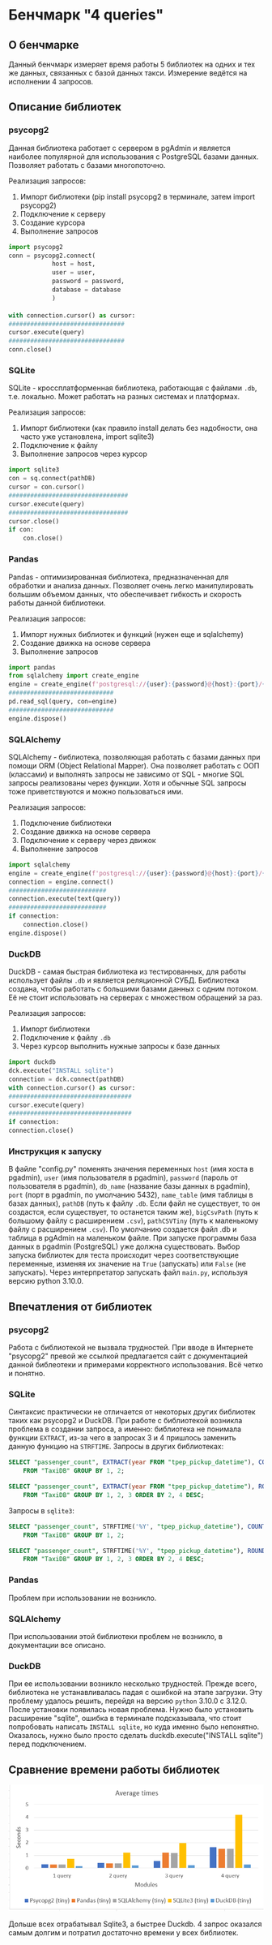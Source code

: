 # Бенчмарк "4 queries" #

## О бенчмарке ##

Данный бенчмарк измеряет время работы 5 библиотек на одних и тех же данных, связанных с базой данных такси. Измерение ведётся на исполнении 4 запросов.

## Описание библиотек ##

### psycopg2 ###
Данная библиотека работает с сервером в pgAdmin и является наиболее популярной для использования с PostgreSQL базами данных. Позволяет работать с базами многопоточно.

Реализация запросов:
  1. Импорт библиотеки (pip install psycopg2 в терминале, затем import psycopg2)
  2. Подключение к серверу
  3. Создание курсора
  4. Выполнение запросов

``` python
import psycopg2
conn = psycopg2.connect(
            host = host, 
            user = user, 
            password = password, 
            database = database
            )

with connection.cursor() as cursor:
################################
cursor.execute(query)
################################
conn.close()
```

### SQLite ###
SQLite - кроссплатформенная библиотека, работающая с файлами ``` .db ```, т.е. локально. Может работать на разных системах и платформах.

Реализация запросов:
1. Импорт библиотеки (как правило install делать без надобности, она часто уже установлена, import sqlite3)
2. Подключение к файлу
4. Выполнение запросов через курсор

```python
import sqlite3
con = sq.connect(pathDB)
cursor = con.cursor()
#################################
cursor.execute(query)
#################################
cursor.close()
if con:
    con.close()
```

### Pandas ###
Pandas -  оптимизированная библиотека, предназначенная для обработки и анализа данных. Позволяет очень легко манипулировать большим объемом данных, что обеспечивает гибкость и скорость работы данной библиотеки.

Реализация запросов:
1. Импорт нужных библиотек и функций (нужен еще и sqlalchemy)
2. Создание движка на основе сервера
3. Выполнение запросов

``` python
import pandas
from sqlalchemy import create_engine
engine = create_engine(f'postgresql://{user}:{password}@{host}:{port}/{db_name}')
#############################
pd.read_sql(query, con=engine)
#############################
engine.dispose()
```

### SQLAlchemy ###
SQLAlchemy - библиотека, позволяющая работать с базами данных при помощи ORM (Object Relational Mapper). Она позволяет работать с ООП (классами) и выполнять запросы не зависимо от SQL - многие SQL запросы реализованы через функции. Хотя и обычные SQL запросы тоже приветствуются и можно пользоваться ими.

Реализация запросов:
1. Подключение библиотеки
2. Создание движка на основе сервера
3. Подключение к серверу через движок
4. Выполнение запросов

``` python
import sqlalchemy
engine = create_engine(f'postgresql://{user}:{password}@{host}:{port}/{db_name}')
connection = engine.connect()
###########################
connection.execute(text(query))
###########################
if connection:
    connection.close()
engine.dispose()
```

### DuckDB ###
DuckDB - самая быстрая библиотека из тестированных, для работы использует файлы `.db` и является реляционной СУБД. Библиотека создана, чтобы работать с большими базами данных с одним потоком. Её не стоит использовать на серверах с множеством обращений за раз.

Реализация запросов:
  1. Импорт библиотеки
  2. Подключение к файлу `.db`
  3. Через курсор выполнить нужные запросы к базе данных

``` python
import duckdb
dck.execute("INSTALL sqlite")
connection = dck.connect(pathDB)
with connection.cursor() as cursor:
##################################
cursor.execute(query)
##################################
if connection:
connection.close()
```

### Инструкция к запуску ###

В файле "config.py" поменять значения переменных `host` (имя хоста в pgadmin), `user` (имя пользователя в pgadmin), `password` (пароль от пользователя в pgadmin), `db_name` (название базы данных в pgadmin), `port` (порт в pgadmin, по умолчанию 5432), `name_table` (имя таблицы в базах данных), `pathDB` (путь к файлу `.db`. Если файл не существует, то он создастся, если существует, то останется таким же), `bigCsvPath` (путь к большому файлу с расширением `.csv`), `pathCSVTiny` (путь к маленькому файлу с расширением `.csv`). По умолчанию создается файл .db и таблица в pgAdmin на маленьком файле. При запуске программы база данных в pgadmin (PostgreSQL) уже должна существовать.
Выбор запуска библиотек для теста происходит через соответствующие переменные, изменяя их значение на `True` (запускать) или `False` (не запускать).
Через интерпретатор запускать файл `main.py`, используя версию python 3.10.0.

## Впечатления от библиотек ##

### psycopg2 ###

Работа с библиотекой не вызвала трудностей. При вводе в Интернете "psycopg2" превой же ссылкой предлагается сайт с документацией данной библеотеки и примерами корректного использования. Всё четко и понятно.

### SQLite ###

Синтаксис практически не отличается от некоторых других библиотек таких как psycopg2 и DuckDB. При работе с библиотекой возникла проблема в создании запроса, а именно: библиотека не понимала функции `EXTRACT`, из-за чего в запросах 3 и 4 пришлось заменить данную функцию на `STRFTIME`. Запросы в других библиотеках:
``` SQL
SELECT "passenger_count", EXTRACT(year FROM "tpep_pickup_datetime"), COUNT(*)
    FROM "TaxiDB" GROUP BY 1, 2;
```
``` SQL 
SELECT "passenger_count", EXTRACT(year FROM "tpep_pickup_datetime"), ROUND("trip_distance"), COUNT(*)
    FROM "TaxiDB" GROUP BY 1, 2, 3 ORDER BY 2, 4 DESC;
```
Запросы в `sqlite3`:
``` SQL
SELECT "passenger_count", STRFTIME('%Y', "tpep_pickup_datetime"), COUNT(*)
    FROM "TaxiDB" GROUP BY 1, 2;
```
``` SQL
SELECT "passenger_count", STRFTIME('%Y', "tpep_pickup_datetime"), ROUND("trip_distance"), COUNT(*)
    FROM "TaxiDB" GROUP BY 1, 2, 3 ORDER BY 2, 4 DESC;
```

### Pandas ###

Проблем при использовании не возникло. 

### SQLAlchemy ###

При использовании этой библиотеки проблем не возникло, в документации все описано.

### DuckDB ###

При ее использовании возникло несколько трудностей. Прежде всего, библиотека не устанавливалась падая с ошибкой на этапе загрузки. Эту проблему удалось решить, перейдя на версию `python` 3.10.0 с 3.12.0. После установки появилась новая проблема. Нужно было установить расширение "sqlite", ошибка в терминале подсказывала, что стоит попробовать написать ```INSTALL sqlite```, но куда именно было непонятно. Оказалось, нужно было просто сделать duckdb.execute("INSTALL sqlite") перед подключением.


## Сравнение времени работы библиотек ##
![Графики сравнения времени](https://github.com/Artv1d/BENCHMARK/blob/main/diagram.png)

Дольше всех отрабатывал Sqlite3, а быстрее Duckdb. 4 запрос оказался самым долгим и потратил достаточно времени у всех библиотек. 
